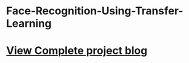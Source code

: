 # Face-Recognition-Using-Transfer-Learning

# [View Complete project blog](https://medium.com/@rajpurohitprakash04/face-recognition-using-transfer-learning-bcd6fcf28ac8?sk=50996ba32d70b39a193cd2ddffca10fb) 
